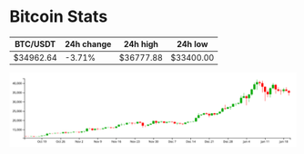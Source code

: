 # Bitcoin Stats

BTC/USDT|24h change|24h high|24h low|
|---|---|---|---|
|$34962.64|-3.71%|$36777.88|$33400.00|

<img src="./chart.svg">
